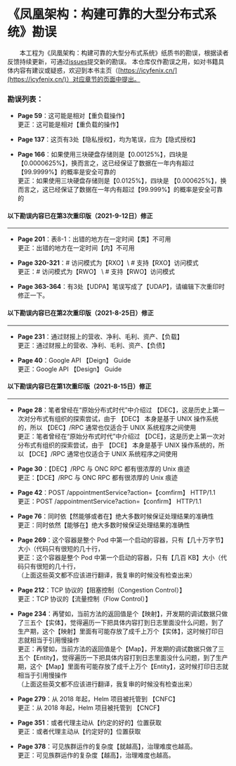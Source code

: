 # 《凤凰架构：构建可靠的大型分布式系统》勘误

　　本工程为《凤凰架构：构建可靠的大型分布式系统》纸质书的勘误，根据读者反馈持续更新，可通过[issues](https://github.com/fenixsoft/fenix_architecture_book/issues)提交新的勘误。
本仓库仅作勘误之用，如对书籍具体内容有建议或疑惑，欢迎到本书主页（[https://icyfenix.cn/](https://icyfenix.cn/)）对应章节的页面中提出。

### 勘误列表：

- **Page 59**：这可能是相对【重负载操作】
<br>更正：这可能是相对【重负载的操作】

- **Page 137**：这页有3处【隐私授权】，均为笔误，应为【隐式授权】

- **Page 166**：如果使用三块硬盘存储则是【0.00125%】，四块是 【0.0000625%】，换而言之，这已经保证了数据在一年内有超过【99.9999%】的概率是安全可靠的
<br>更正：如果使用三块硬盘存储则是【0.0125%】，四块是 【0.000625%】，换而言之，这已经保证了数据在一年内有超过【99.999%】的概率是安全可靠的

#### 以下勘误内容已在第3次重印版（2021-9-12日）修正
------

- **Page 201**：表8-1：出错的地方在一定时间【类】不可用
<br>更正：出错的地方在一定时间【内】不可用

- **Page 320-321**：# 访问模式为【RXO】\\ # 支持【RXO】访问模式
<br>更正：# 访问模式为【RWO】 \\ # 支持【RWO】访问模式

- **Page 363-364**：有3处【UDPA】笔误写成了【UDAP】，请编辑下次重印时修正一下。

#### 以下勘误内容已在第2次重印版（2021-8-25日）修正
------

- **Page 231**：通过财报上的营收、净利、毛利、资产、【负载】
<br>更正：通过财报上的营收、净利、毛利、资产、【负债】

- **Page 40**：Google API 【Deign】 Guide
<br>更正：Google API 【Design】 Guide

#### 以下勘误内容已在第1次重印版（2021-8-15日）修正
------

- **Page 28**：笔者曾经在“原始分布式时代”中介绍过 【DEC】，这是历史上第一次对分布式有组织的探索尝试，由于 【DEC】 本身是基于 UNIX 操作系统的，所以 【DEC】/RPC 通常也仅适合于 UNIX 系统程序之间使用
<br>更正：笔者曾经在“原始分布式时代”中介绍过 【DCE】，这是历史上第一次对分布式有组织的探索尝试，由于 【DCE】 本身是基于 UNIX 操作系统的，所以 【DCE】/RPC 通常也仅适合于 UNIX 系统程序之间使用

- **Page 30**：【DEC】/RPC 与 ONC RPC 都有很浓厚的 Unix 痕迹
<br>更正：【DCE】/RPC 与 ONC RPC 都有很浓厚的 Unix 痕迹

- **Page 42**：POST /appointmentService?action=【comfirm】 HTTP/1.1
<br>更正：POST /appointmentService?action=【confirm】 HTTP/1.1

- **Page 76**：同时依【然能够或者在】绝大多数时候保证处理结果的准确性
<br>更正：同时依然【能够在】绝大多数时候保证处理结果的准确性

- **Page 269**：这个容器是整个 Pod 中第一个启动的容器，只有【几十万字节】大小（代码只有很短的几十行，
<br>更正：这个容器是整个 Pod 中第一个启动的容器，只有【几百 KB】大小（代码只有很短的几十行，
<br>（上面这些英文都不应该进行翻译，我复审的时候没有检查出来）

- **Page 212**：TCP 协议的【阻塞控制（Congestion Control）】
<br>更正：TCP 协议的【流量控制（Flow Control）】

- **Page 234**：再譬如，当前方法的返回值是个【映射】，开发期的调试数据只做了三五个【实体】，觉得遍历一下把具体内容打到日志里面没什么问题，到了生产期，这个【映射】里面有可能存放了成千上万个【实体】，这时候打印日志就相当于引用慢操作
<br>更正：再譬如，当前方法的返回值是个【Map】，开发期的调试数据只做了三五个【Entity】，觉得遍历一下把具体内容打到日志里面没什么问题，到了生产期，这个【Map】里面有可能存放了成千上万个【Entity】，这时候打印日志就相当于引用慢操作
<br>（上面这些英文都不应该进行翻译，我复审的时候没有检查出来）

- **Page 279**：从 2018 年起，Helm 项目被托管到 【CNFC】
<br>更正：从 2018 年起，Helm 项目被托管到 【CNCF】

- **Page 351**：或者代理主动从【约定的好的】位置获取
<br>更正：或者代理主动从【约定好的】位置获取

- **Page 378**：可见族群运作的复杂度【就越高】，治理难度也越高。
<br>更正：可见族群运作的复杂度【越高】，治理难度也越高。
